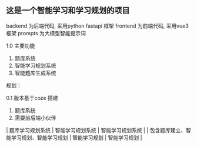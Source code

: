 ## 这是一个智能学习和学习规划的项目

backend 为后端代码, 采用python fastapi 框架
frontend 为前端代码, 采用vue3 框架
prompts 为大模型智能提示词

1.0 主要功能

1. 题库系统
2. 智能学习规划系统
3. 智能题库生成系统

规划：

0.1 版本基于coze 搭建

1. 题库系统
2. 需要前后端小伙伴

| 题库学习规划系统 | 智能学习规划系统 | 智能学习规划系统 |
| 包含题库建立、智能学习规划、智能学习规划 | 智能学习规划 | 智能学习规划 |
